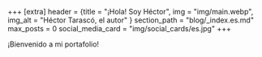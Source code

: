 +++
[extra]
header = {title = "¡Hola! Soy Héctor", img = "img/main.webp", img_alt = "Héctor Tarascó, el autor" }
section_path = "blog/_index.es.md"
max_posts = 0
social_media_card = "img/social_cards/es.jpg"
+++

¡Bienvenido a mi portafolio!
